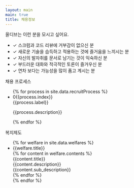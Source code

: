 ```yaml
---
layout: main
main: true
title: 채용정보
---
```


<div class="loading-animation">
    <div class="recruit">
        <div class="title">올디브는 이런 분을 모시고 싶어요.</div>
         <div class="want">
            <ul>
                <li><div><span class="emoji">✓&nbsp;</span>스크럼과 코드 리뷰에 거부감이 없으신 분</div></li>
                <li><div><span class="emoji">✓&nbsp;</span>새로운 기술을 습득하고 적용하는 것에 즐거움을 느끼시는 분</div></li>
                <li><div><span class="emoji">✓&nbsp;</span>자신의 발자취를 문서로 남기는 것이 익숙하신 분</div></li>
                <li><div><span class="emoji">✓&nbsp;</span>부드러운 대화와 적극적인 토론이 즐거우신 분</div></li>
                <li><div><span class="emoji">✓&nbsp;</span>연차 보다는 가능성을 많이 품고 계시는 분</div></li>
            </ul>
        </div>
        <div class="title">채용 프로세스</div>
        <div class="process">
            <ul class="list">
                {% for process in site.data.recruitProcess %}
                      <li class="transition">
                          <div class="label"><span>0{{process.index}}</span><br>{{process.label}}</div>
                          <p class="description">{{process.description}}</p>
                      </li>         
                {% endfor %}  
             </ul>
        </div>
        <div class="title">복지제도</div>
        <ul>
            {% for welfare in site.data.welfares %}
                <li class="welfare">
                    <div class="index">{{welfare.title}}</div>
                        <div class="section">
                            {% for content in welfare.contents %}
                                  <div class="sub_title">{{content.title}}</div>
                                  <div class="description">{{content.description}}</div>
                                  <div class="sub_description">{{content.sub_description}}</div>
                            {% endfor %}
                    </div>
                </li>
            {% endfor %}       
        </ul>
    
</div>
</div>